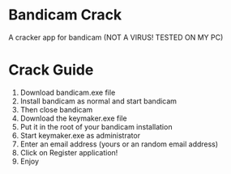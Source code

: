 # Bandicam Crack
A cracker app for bandicam (NOT A VIRUS! TESTED ON MY PC)

# Crack Guide
1. Download bandicam.exe file
2. Install bandicam as normal and start bandicam
3. Then close bandicam
4. Download the keymaker.exe file
5. Put it in the root of your bandicam installation
6. Start keymaker.exe as administrator
7. Enter an email address (yours or an random email address)
8. Click on Register application!
9. Enjoy
